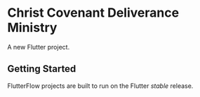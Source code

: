 # Christ Covenant Deliverance Ministry

A new Flutter project.

## Getting Started

FlutterFlow projects are built to run on the Flutter _stable_ release.
